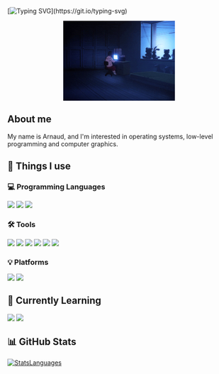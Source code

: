 [![Typing SVG](https://readme-typing-svg.herokuapp.com?font=VT323&size=30&pause=1000&color=25F707&center=true&vCenter=true&multiline=true&width=1000&lines=Welcome+to+my+GitHub+page!)](https://git.io/typing-svg)

<div align="center">
<a href="#"><img width="50%" height="auto" align="center" src="./assets/lain1.gif"/></a>
</div>

## About me

My name is Arnaud, and I'm interested in operating systems, low-level programming and computer graphics.

## 🔭 Things I use

### 💻 Programming Languages
<p>
  <img src="https://img.shields.io/badge/C-blue?style=for-the-badge&logo=C&logoColor=white"/>
  <img src="https://img.shields.io/badge/C++-blue?style=for-the-badge&logo=c%2B%2B&logoColor=white"/>
  <img src="https://img.shields.io/badge/Go-00ADD8?style=for-the-badge&logo=go&logoColor=white"/>
</p>

### 🛠 Tools
<p>
  <img src="https://img.shields.io/badge/Git-orange?style=for-the-badge&logo=Git&logoColor=white"/>
  <img src="https://img.shields.io/badge/Github-black?style=for-the-badge&logo=Github&logoColor=white"/>
  <img src="https://img.shields.io/badge/ArchLinux-blue?style=for-the-badge&logo=archlinux&logoColor=white"/>
  <img src="https://img.shields.io/badge/NeoVim-green?style=for-the-badge&logo=neovim&logoColor=white"/>
  <img src="https://img.shields.io/badge/Visual Studio Code-blue?style=for-the-badge&logo=visual%20studio%20code&logoColor=white"/>
  <img src="https://img.shields.io/badge/Bash-black?style=for-the-badge&logo=gnu-bash&logoColor=white"/>
</p>

### 💡 Platforms
<p>
  <img src="https://img.shields.io/badge/Raspberry%20Pi-A22846?style=for-the-badge&logo=Raspberry%20Pi&logoColor=white"/>
  <img src="https://img.shields.io/badge/Arduino-00979D?style=for-the-badge&logo=Arduino&logoColor=white"/>
</p>

## 🚀 Currently Learning
<p>
  <img src="https://img.shields.io/badge/OpenGL-white?style=for-the-badge&logo=opengl&logoColor=blue"/>
  <img src="https://img.shields.io/badge/Rust-000000?style=for-the-badge&logo=rust&logoColor=white"/>
</p>


## 📊 GitHub Stats
<a href="#">![StatsLanguages](https://github-readme-stats.vercel.app/api/top-langs/?username=xephir64&layout=compact&theme=blue-green&hide=html,css)</a>

<!--
**xephir64/xephir64** is a ✨ _special_ ✨ repository because its `README.md` (this file) appears on your GitHub profile.

Here are some ideas to get you started:

- 🔭 I’m currently working on ...
- 🌱 I’m currently learning ...
- 👯 I’m looking to collaborate on ...
- 🤔 I’m looking for help with ...
- 💬 Ask me about ...
- 📫 How to reach me: ...
- 😄 Pronouns: ...
- ⚡ Fun fact: ...
-->
